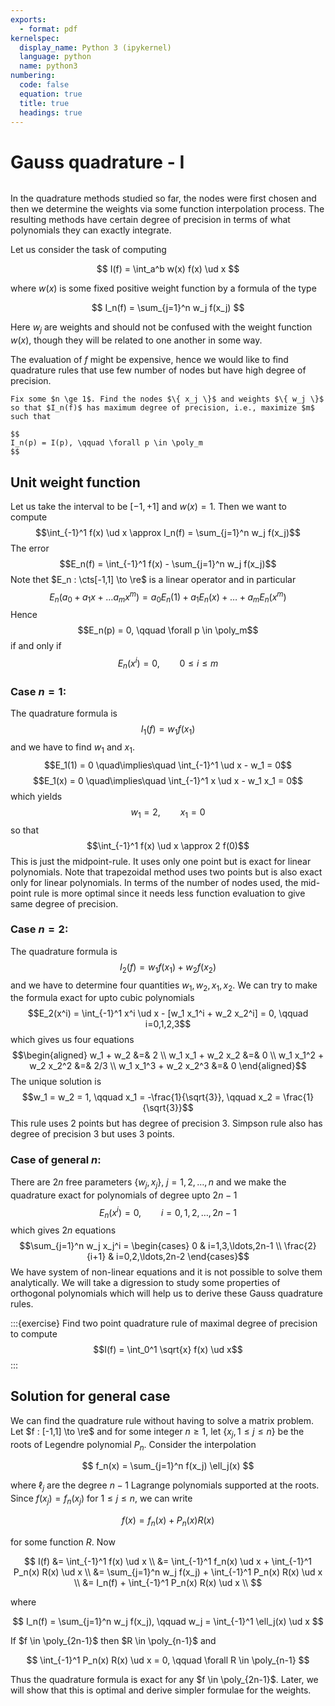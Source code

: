 ```yaml
---
exports:
  - format: pdf
kernelspec:
  display_name: Python 3 (ipykernel)
  language: python
  name: python3
numbering:
  code: false
  equation: true
  title: true
  headings: true
---
```


# Gauss quadrature - I

```{include} math.md
```

In the quadrature methods studied so far, the nodes were first chosen
and then we determine the weights via some function interpolation
process. The resulting methods have certain degree of precision in terms
of what polynomials they can exactly integrate.

Let us consider the task of computing

$$
I(f) = \int_a^b w(x) f(x) \ud x
$$ 

where $w(x)$ is some fixed positive weight function by a formula of the type

$$
I_n(f) = \sum_{j=1}^n w_j f(x_j)
$$ 

Here $w_j$ are weights and should not be confused with the weight function $w(x)$, though they will be related to one another in some way.

The evaluation of $f$ might be expensive, hence we would like to find quadrature rules that use few number of nodes but have high degree of precision.

```{note} Question
Fix some $n \ge 1$. Find the nodes $\{ x_j \}$ and weights $\{ w_j \}$
so that $I_n(f)$ has maximum degree of precision, i.e., maximize $m$
such that 

$$
I_n(p) = I(p), \qquad \forall p \in \poly_m
$$ 
```

## Unit weight function

Let us take the interval to be $[-1,+1]$ and $w(x)=1$. Then we want to
compute
$$\int_{-1}^1 f(x) \ud x \approx I_n(f) = \sum_{j=1}^n w_j f(x_j)$$ The
error $$E_n(f) = \int_{-1}^1 f(x) - \sum_{j=1}^n w_j f(x_j)$$ Note thet
$E_n : \cts[-1,1] \to \re$ is a linear operator and in particular
$$E_n(a_0 + a_1 x + \ldots a_m x^m) = a_0 E_n(1) + a_1 E_n(x) + \ldots + a_m E_n(x^m)$$
Hence $$E_n(p) = 0, \qquad \forall p \in \poly_m$$ if and only if
$$E_n(x^i) = 0, \qquad 0 \le i \le m$$

### Case $n=1$:

The quadrature formula is $$I_1(f) = w_1 f(x_1)$$ and we have to find
$w_1$ and $x_1$.
$$E_1(1) = 0 \quad\implies\quad \int_{-1}^1 \ud x - w_1 = 0$$
$$E_1(x) = 0 \quad\implies\quad \int_{-1}^1 x \ud x - w_1 x_1 = 0$$
which yields $$w_1 = 2, \qquad x_1 = 0$$ so that
$$\int_{-1}^1 f(x) \ud x \approx 2 f(0)$$ This is just the
midpoint-rule. It uses only one point but is exact for linear
polynomials. Note that trapezoidal method uses two points but is also
exact only for linear polynomials. In terms of the number of nodes used,
the mid-point rule is more optimal since it needs less function
evaluation to give same degree of precision.

### Case $n=2$:

The quadrature formula is $$I_2(f) = w_1 f(x_1) + w_2 f(x_2)$$ and we
have to determine four quantities $w_1, w_2, x_1, x_2$. We can try to
make the formula exact for upto cubic polynomials
$$E_2(x^i) = \int_{-1}^1 x^i \ud x - [w_1 x_1^i + w_2 x_2^i] = 0, \qquad i=0,1,2,3$$
which gives us four equations $$\begin{aligned}
w_1 + w_2 &=& 2 \\
w_1 x_1 + w_2 x_2 &=& 0 \\
w_1 x_1^2 + w_2 x_2^2 &=& 2/3 \\
w_1 x_1^3 + w_2 x_2^3 &=& 0
\end{aligned}$$ The unique solution is
$$w_1 = w_2 = 1, \qquad x_1 = -\frac{1}{\sqrt{3}}, \qquad x_2 = \frac{1}{\sqrt{3}}$$
This rule uses 2 points but has degree of precision 3. Simpson rule also
has degree of precision 3 but uses 3 points.

### Case of general $n$:

There are $2n$ free parameters $\{w_j, x_j\}$, $j=1,2,\ldots,n$ and we
make the quadrature exact for polynomials of degree upto $2n-1$
$$E_n(x^i) = 0, \qquad i=0,1,2,\ldots,2n-1$$ which gives $2n$ equations
$$\sum_{j=1}^n w_j x_j^i = \begin{cases}
0 & i=1,3,\ldots,2n-1 \\
\frac{2}{i+1} & i=0,2,\ldots,2n-2
\end{cases}$$ We have system of non-linear equations and it is not
possible to solve them analytically. We will take a digression to study
some properties of orthogonal polynomials which will help us to derive
these Gauss quadrature rules.

:::{exercise}
Find two point quadrature rule of maximal degree of precision to compute
$$I(f) = \int_0^1 \sqrt{x} f(x) \ud x$$
:::

## Solution for general case

We can find the quadrature rule without having to solve a matrix problem.  Let $f : [-1,1] \to \re$ and for some integer $n \ge 1$, let $\{ x_j, 1 \le j \le n \}$ be the roots of Legendre polynomial $P_n$. Consider the interpolation

$$
f_n(x) = \sum_{j=1}^n f(x_j) \ell_j(x)
$$

where $\ell_j$ are the degree $n-1$ Lagrange polynomials supported at the roots. Since $f(x_j) = f_n(x_j)$ for $1 \le j \le n$, we can write

$$
f(x) = f_n(x) + P_n(x) R(x)
$$

for some function $R$. Now

$$
I(f) &= \int_{-1}^1 f(x) \ud x \\
&= \int_{-1}^1 f_n(x) \ud x + \int_{-1}^1 P_n(x) R(x) \ud x \\
&= \sum_{j=1}^n w_j f(x_j) + \int_{-1}^1 P_n(x) R(x) \ud x \\
&= I_n(f) + \int_{-1}^1 P_n(x) R(x) \ud x \\
$$

where

$$
I_n(f) = \sum_{j=1}^n w_j f(x_j), \qquad w_j = \int_{-1}^1 \ell_j(x) \ud x
$$

If $f \in \poly_{2n-1}$ then $R \in \poly_{n-1}$ and

$$
\int_{-1}^1 P_n(x) R(x) \ud x = 0, \qquad \forall R \in \poly_{n-1}
$$

Thus the quadrature formula is exact for any $f \in \poly_{2n-1}$. Later, we will show that this is optimal and derive simpler formulae for the weights.
